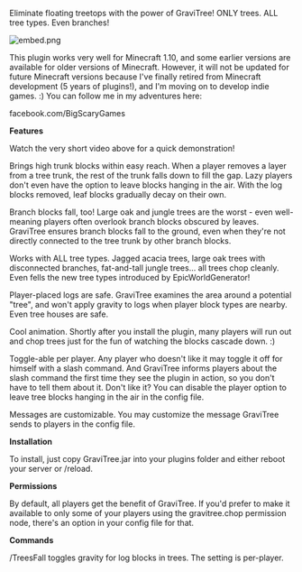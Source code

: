 Eliminate floating treetops with the power of GraviTree!
ONLY trees. ALL tree types. Even branches!

 ![embed.png](https://s27.postimg.org/fu9lxeb1v/embed.png)

This plugin works very well for Minecraft 1.10, and some earlier versions are available for older versions of Minecraft. However, it will not be updated for future Minecraft versions because I've finally retired from Minecraft development (5 years of plugins!), and I'm moving on to develop indie games. :) You can follow me in my adventures here: 

facebook.com/BigScaryGames

**Features**

Watch the very short video above for a quick demonstration!

Brings high trunk blocks within easy reach. When a player removes a layer from a tree trunk, the rest of the trunk falls down to fill the gap. Lazy players don't even have the option to leave blocks hanging in the air. With the log blocks removed, leaf blocks gradually decay on their own.

Branch blocks fall, too! Large oak and jungle trees are the worst - even well-meaning players often overlook branch blocks obscured by leaves. GraviTree ensures branch blocks fall to the ground, even when they're not directly connected to the tree trunk by other branch blocks.

Works with ALL tree types. Jagged acacia trees, large oak trees with disconnected branches, fat-and-tall jungle trees... all trees chop cleanly. Even fells the new tree types introduced by EpicWorldGenerator!

Player-placed logs are safe. GraviTree examines the area around a potential "tree", and won't apply gravity to logs when player block types are nearby. Even tree houses are safe.

Cool animation. Shortly after you install the plugin, many players will run out and chop trees just for the fun of watching the blocks cascade down. :)

Toggle-able per player. Any player who doesn't like it may toggle it off for himself with a slash command. And GraviTree informs players about the slash command the first time they see the plugin in action, so you don't have to tell them about it. Don't like it? You can disable the player option to leave tree blocks hanging in the air in the config file.

Messages are customizable. You may customize the message GraviTree sends to players in the config file.


**Installation**

To install, just copy GraviTree.jar into your plugins folder and either reboot your server or /reload.


**Permissions**

By default, all players get the benefit of GraviTree. If you'd prefer to make it available to only some of your players using the gravitree.chop permission node, there's an option in your config file for that.


**Commands**

/TreesFall toggles gravity for log blocks in trees. The setting is per-player.

